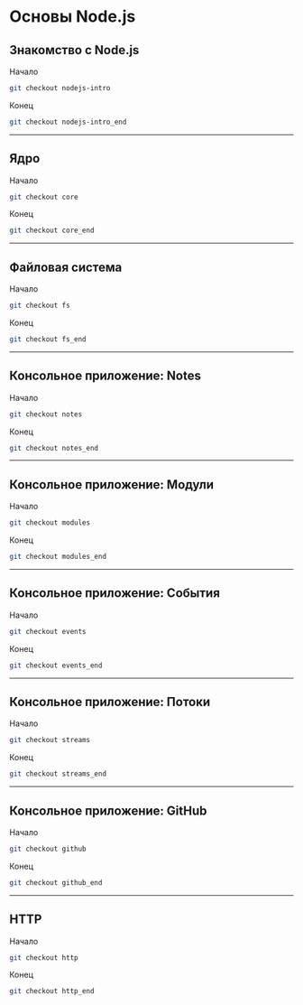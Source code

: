 # Основы Node.js

## Знакомство с Node.js

Начало

```sh
git checkout nodejs-intro
```

Конец

```sh
git checkout nodejs-intro_end
```

---

## Ядро

Начало

```sh
git checkout core
```

Конец

```sh
git checkout core_end
```

---

## Файловая система

Начало

```sh
git checkout fs
```

Конец

```sh
git checkout fs_end
```

---

## Консольное приложение: Notes

Начало

```sh
git checkout notes
```

Конец

```sh
git checkout notes_end
```

---

## Консольное приложение: Модули

Начало

```sh
git checkout modules
```

Конец

```sh
git checkout modules_end
```

---

## Консольное приложение: События

Начало

```sh
git checkout events
```

Конец

```sh
git checkout events_end
```

---

## Консольное приложение: Потоки

Начало

```sh
git checkout streams
```

Конец

```sh
git checkout streams_end
```

---

## Консольное приложение: GitHub

Начало

```sh
git checkout github
```

Конец

```sh
git checkout github_end
```

---

## HTTP

Начало

```sh
git checkout http
```

Конец

```sh
git checkout http_end
```
